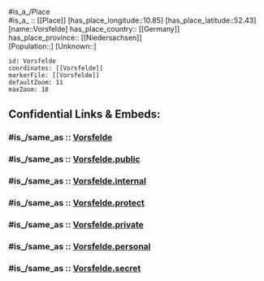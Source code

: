 ﻿---
confidential: public
isDeleted: false
location:
- 52.43
- 10.85
mapmarker: city
mapzoom:
- 7
- 12
SpocWebEntityId: 35355
tags:
- geo/City
type: City
---

#is_a_/Place  
#is_a_ :: [[Place]] 
[has_place_longitude::10.85] 
[has_place_latitude::52.43] 
[name::Vorsfelde] 
has_place_country:: [[Germany]]  
has_place_province:: [[Niedersachsen]]  
[Population::] 
[Unknown::] 


```leaflet
id: Vorsfelde
coordinates: [[Vorsfelde]] 
markerFile: [[Vorsfelde]] 
defaultZoom: 11 
maxZoom: 18
```


## Confidential Links & Embeds: 

### #is_/same_as :: [Vorsfelde](/_Standards/Earth/Continent/Europe/Europe~Central/Germany/Germany~West/Niedersachsen/counties~Niedersachsen/Wolfsburg/cities~Wolfsburg/Wolfsburg-city/boroughs~Wolfsburg/Wolfsburg-borough/Vorsfelde.md) 

### #is_/same_as :: [Vorsfelde.public](/_public/Earth/Continent/Europe/Europe~Central/Germany/Germany~West/Niedersachsen/counties~Niedersachsen/Wolfsburg/cities~Wolfsburg/Wolfsburg-city/boroughs~Wolfsburg/Wolfsburg-borough/Vorsfelde.public.md) 

### #is_/same_as :: [Vorsfelde.internal](/_internal/Earth/Continent/Europe/Europe~Central/Germany/Germany~West/Niedersachsen/counties~Niedersachsen/Wolfsburg/cities~Wolfsburg/Wolfsburg-city/boroughs~Wolfsburg/Wolfsburg-borough/Vorsfelde.internal.md) 

### #is_/same_as :: [Vorsfelde.protect](/_protect/Earth/Continent/Europe/Europe~Central/Germany/Germany~West/Niedersachsen/counties~Niedersachsen/Wolfsburg/cities~Wolfsburg/Wolfsburg-city/boroughs~Wolfsburg/Wolfsburg-borough/Vorsfelde.protect.md) 

### #is_/same_as :: [Vorsfelde.private](/_private/Earth/Continent/Europe/Europe~Central/Germany/Germany~West/Niedersachsen/counties~Niedersachsen/Wolfsburg/cities~Wolfsburg/Wolfsburg-city/boroughs~Wolfsburg/Wolfsburg-borough/Vorsfelde.private.md) 

### #is_/same_as :: [Vorsfelde.personal](/_personal/Earth/Continent/Europe/Europe~Central/Germany/Germany~West/Niedersachsen/counties~Niedersachsen/Wolfsburg/cities~Wolfsburg/Wolfsburg-city/boroughs~Wolfsburg/Wolfsburg-borough/Vorsfelde.personal.md) 

### #is_/same_as :: [Vorsfelde.secret](/_secret/Earth/Continent/Europe/Europe~Central/Germany/Germany~West/Niedersachsen/counties~Niedersachsen/Wolfsburg/cities~Wolfsburg/Wolfsburg-city/boroughs~Wolfsburg/Wolfsburg-borough/Vorsfelde.secret.md)

